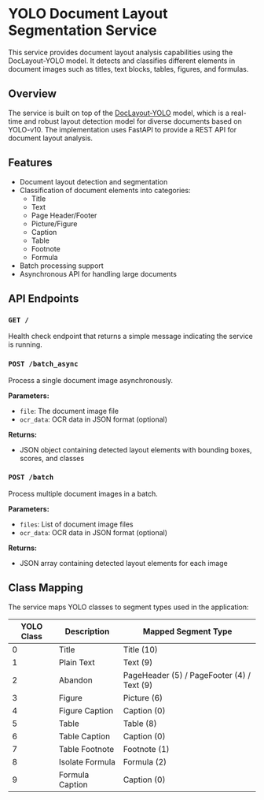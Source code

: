 # YOLO Document Layout Segmentation Service

This service provides document layout analysis capabilities using the DocLayout-YOLO model. It detects and classifies different elements in document images such as titles, text blocks, tables, figures, and formulas.

## Overview

The service is built on top of the [DocLayout-YOLO](https://github.com/opendatalab/DocLayout-YOLO) model, which is a real-time and robust layout detection model for diverse documents based on YOLO-v10. The implementation uses FastAPI to provide a REST API for document layout analysis.

## Features

- Document layout detection and segmentation
- Classification of document elements into categories:
  - Title
  - Text
  - Page Header/Footer
  - Picture/Figure
  - Caption
  - Table
  - Footnote
  - Formula
- Batch processing support
- Asynchronous API for handling large documents

## API Endpoints

### `GET /`

Health check endpoint that returns a simple message indicating the service is running.

### `POST /batch_async`

Process a single document image asynchronously.

**Parameters:**
- `file`: The document image file
- `ocr_data`: OCR data in JSON format (optional)

**Returns:**
- JSON object containing detected layout elements with bounding boxes, scores, and classes

### `POST /batch`

Process multiple document images in a batch.

**Parameters:**
- `files`: List of document image files
- `ocr_data`: OCR data in JSON format (optional)

**Returns:**
- JSON array containing detected layout elements for each image

## Class Mapping

The service maps YOLO classes to segment types used in the application:

| YOLO Class | Description | Mapped Segment Type |
|------------|-------------|---------------------|
| 0 | Title | Title (10) |
| 1 | Plain Text | Text (9) |
| 2 | Abandon | PageHeader (5) / PageFooter (4) / Text (9) |
| 3 | Figure | Picture (6) |
| 4 | Figure Caption | Caption (0) |
| 5 | Table | Table (8) |
| 6 | Table Caption | Caption (0) |
| 7 | Table Footnote | Footnote (1) |
| 8 | Isolate Formula | Formula (2) |
| 9 | Formula Caption | Caption (0) |

